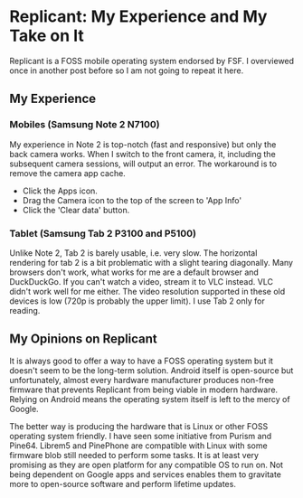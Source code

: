 # Replicant: My Experience and My Take on It

Replicant is a FOSS mobile operating system endorsed by FSF. I overviewed once in another post before so I am not going to repeat it here.

## My Experience

### Mobiles (Samsung Note 2 N7100)

My experience in Note 2 is top-notch (fast and responsive) but only the back camera works. When I switch to the front camera, it, including the subsequent camera sessions, will output an error. The workaround is to remove the camera app cache.

- Click the Apps icon.
- Drag the Camera icon to the top of the screen to 'App Info'
- Click the 'Clear data' button.

### Tablet (Samsung Tab 2 P3100 and P5100)

Unlike Note 2, Tab 2 is barely usable, i.e. very slow. The horizontal rendering for tab 2 is a bit problematic with a slight tearing diagonally. Many browsers don't work, what works for me are a default browser and DuckDuckGo. If you can't watch a video, stream it to VLC instead. VLC didn't work well for me either. The video resolution supported in these old devices is low (720p is probably the upper limit). I use Tab 2 only for reading.

## My Opinions on Replicant

It is always good to offer a way to have a FOSS operating system but it doesn't seem to be the long-term solution. Android itself is open-source but unfortunately, almost every hardware manufacturer produces non-free firmware that prevents Replicant from being viable in modern hardware. Relying on Android means the operating system itself is left to the mercy of Google.

The better way is producing the hardware that is Linux or other FOSS operating system friendly. I have seen some initiative from Purism and Pine64. Librem5 and PinePhone are compatible with Linux with some firmware blob still needed to perform some tasks. It is at least very promising as they are open platform for any compatible OS to run on. Not being dependent on Google apps and services enables them to gravitate more to open-source software and perform lifetime updates.
